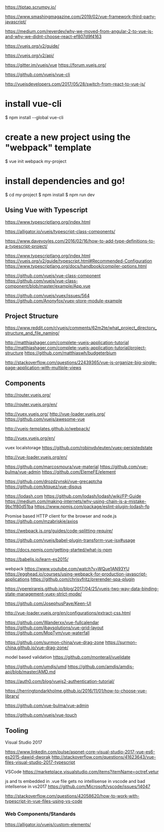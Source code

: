 
https://tiptap.scrumpy.io/

https://www.smashingmagazine.com/2019/02/vue-framework-third-party-javascript/

https://medium.com/reverdev/why-we-moved-from-angular-2-to-vue-js-and-why-we-didnt-choose-react-ef807d9f4163

https://vuejs.org/v2/guide/

https://vuejs.org/v2/api/

https://gitter.im/vuejs/vue
https://forum.vuejs.org/

https://github.com/vuejs/vue-cli

http://vuejsdevelopers.com/2017/05/28/switch-from-react-to-vue-js/



# install vue-cli
$ npm install --global vue-cli
# create a new project using the "webpack" template
$ vue init webpack my-project
# install dependencies and go!
$ cd my-project
$ npm install
$ npm run dev


## Using Vue with Typescript

https://www.typescriptlang.org/index.html

https://alligator.io/vuejs/typescript-class-components/

https://www.davevoyles.com/2016/02/16/how-to-add-type-definitions-to-a-typescript-project/

https://www.typescriptlang.org/index.html
https://vuejs.org/v2/guide/typescript.html#Recommended-Configuration
https://www.typescriptlang.org/docs/handbook/compiler-options.html

https://github.com/vuejs/vue-class-component
https://github.com/vuejs/vue-class-component/blob/master/example/App.vue

https://github.com/vuejs/vuex/issues/564
https://github.com/Anonyfox/vuex-store-module-example


## Project Structure

https://www.reddit.com/r/vuejs/comments/62m2te/what_project_directory_structure_and_file_naming/


http://matthiashager.com/complete-vuejs-application-tutorial
http://matthiashager.com/complete-vuejs-application-tutorial/project-structure
https://github.com/matthiaswh/budgeterbium

http://stackoverflow.com/questions/22439365/vue-js-organize-big-single-page-application-with-multiple-views


## Components

http://router.vuejs.org/

http://router.vuejs.org/en/

http://vuex.vuejs.org/
http://vue-loader.vuejs.org/
https://github.com/vuejs/awesome-vue

http://vuejs-templates.github.io/webpack/

http://vuex.vuejs.org/en/

vuex localstorage
https://github.com/robinvdvleuten/vuex-persistedstate

http://vue-loader.vuejs.org/en/

https://github.com/marcosmoura/vue-material
https://github.com/vue-bulma/vue-admin
https://github.com/ElemeFE/element

https://github.com/drozdzynski/vue-grecaptcha
https://github.com/ktquez/vue-disqus


https://lodash.com
https://github.com/lodash/lodash/wiki/FP-Guide
https://medium.com/making-internets/why-using-chain-is-a-mistake-9bc1f80d51ba
https://www.npmjs.com/package/eslint-plugin-lodash-fp

Promise based HTTP client for the browser and node.js
https://github.com/mzabriskie/axios


https://webpack.js.org/guides/code-splitting-require/

https://github.com/vuejs/babel-plugin-transform-vue-jsx#usage

https://docs.npmjs.com/getting-started/what-is-npm

https://babeljs.io/learn-es2015/

webpack
https://www.youtube.com/watch?v=WQue1AN93YU
https://egghead.io/courses/using-webpack-for-production-javascript-applications
https://github.com/chrisvfritz/prerender-spa-plugin



https://ypereirareis.github.io/blog/2017/04/25/vuejs-two-way-data-binding-state-management-vuex-strict-mode/

https://github.com/JosephusPaye/Keen-UI



http://vue-loader.vuejs.org/en/configurations/extract-css.html


https://github.com/Wanderxx/vue-fullcalendar
https://github.com/jbaysolutions/vue-grid-layout
https://github.com/MopTym/vue-waterfall

https://github.com/surmon-china/vue-drag-zone
https://surmon-china.github.io/vue-drag-zone/

model based validation
https://github.com/monterail/vuelidate


https://github.com/umdjs/umd
https://github.com/amdjs/amdjs-api/blob/master/AMD.md

https://auth0.com/blog/vuejs2-authentication-tutorial/

https://herringtondarkholme.github.io/2016/11/01/how-to-choose-vue-library/

https://github.com/vue-bulma/vue-admin

https://github.com/vuejs/vue-touch

## Tooling

Visual Studio 2017

https://www.linkedin.com/pulse/aspnet-core-visual-studio-2017-vue-es6-es2015-dawid-dworak
http://stackoverflow.com/questions/41623643/vue-files-visual-studio-2017-typescript

VSCode
https://marketplace.visualstudio.com/items?itemName=octref.vetur

js and ts embedded in .vue file gets no intellisense in vscode and bad intellsense in vs2017
https://github.com/Microsoft/vscode/issues/14047

http://stackoverflow.com/questions/42058620/how-to-work-with-typescript-in-vue-files-using-vs-code

### Web Components/Standards

https://alligator.io/vuejs/custom-elements/


